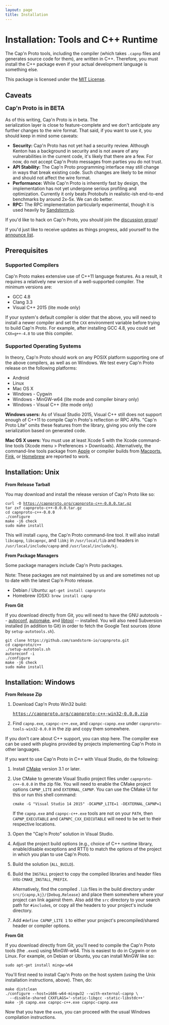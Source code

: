 ```yaml
---
layout: page
title: Installation
---
```


# Installation: Tools and C++ Runtime

The Cap'n Proto tools, including the compiler (which takes `.capnp` files and generates source code
for them), are written in C++.  Therefore, you must install the C++ package even if your actual
development language is something else.

This package is licensed under the [MIT License](http://opensource.org/licenses/MIT).

## Caveats

<p style="font-size: 125%; font-weight: bold;">Cap'n Proto is in BETA</p>

<div style="float: right"><a class="groups_link" style="color: #fff"
href="https://groups.google.com/group/capnproto-announce">Sign Up for Updates</a></div>

As of this writing, Cap'n Proto is in beta.  The serialization layer is close to feature-complete
and we don't anticipate any further changes to the wire format.  That said, if you want to use it,
you should keep in mind some caveats:

* **Security:** Cap'n Proto has not yet had a security review.  Although Kenton has a background
  in security and is not aware of any vulnerabilities in the current code, it's likely that there
  are a few.  For now, do not accept Cap'n Proto messages from parties you do not trust.
* **API Stability:** The Cap'n Proto programming interface may still change in ways that break
  existing code.  Such changes are likely to be minor and should not affect the wire format.
* **Performance:** While Cap'n Proto is inherently fast by design, the implementation has not yet
  undergone serious profiling and optimization.  Currently it only beats Protobufs in realistic-ish
  end-to-end benchmarks by around 2x-5x.  We can do better.
* **RPC:** The RPC implementation particularly experimental, though it is used heavily by
  [Sandstorm.io](https://sandstorm.io).

If you'd like to hack on Cap'n Proto, you should join the
[discussion group](https://groups.google.com/group/capnproto)!

If you'd just like to receive updates as things progress, add yourself to the
[announce list](https://groups.google.com/group/capnproto-announce).

## Prerequisites

### Supported Compilers

Cap'n Proto makes extensive use of C++11 language features. As a result, it requires a relatively
new version of a well-supported compiler. The minimum versions are:

* GCC 4.8
* Clang 3.3
* Visual C++ 2015 (lite mode only)

If your system's default compiler is older that the above, you will need to install a newer
compiler and set the `CXX` environment variable before trying to build Cap'n Proto. For example,
after installing GCC 4.8, you could set `CXX=g++-4.8` to use this compiler.

### Supported Operating Systems

In theory, Cap'n Proto should work on any POSIX platform supporting one of the above compilers,
as well as on Windows. We test every Cap'n Proto release on the following platforms:

* Android
* Linux
* Mac OS X
* Windows - Cygwin
* Windows - MinGW-w64 (lite mode and compiler binary only)
* Windows - Visual C++ (lite mode only)

**Windows users:** As of Visual Studio 2015, Visual C++ still does not support enough of C++11 to
compile Cap'n Proto's reflection or RPC APIs. "Cap'n Proto Lite" omits these features from the
library, giving you only the core serialization based on generated code.

**Mac OS X users:** You must use at least Xcode 5 with the Xcode command-line
tools (Xcode menu > Preferences > Downloads).  Alternatively, the command-line tools
package from [Apple](https://developer.apple.com/downloads/) or compiler builds from
[Macports](http://www.macports.org/), [Fink](http://www.finkproject.org/), or
[Homebrew](http://brew.sh/) are reported to work.

## Installation: Unix

**From Release Tarball**

You may download and install the release version of Cap'n Proto like so:

<pre><code>curl -O <a href="https://capnproto.org/capnproto-c++-0.0.0.tar.gz">https://capnproto.org/capnproto-c++-0.0.0.tar.gz</a>
tar zxf capnproto-c++-0.0.0.tar.gz
cd capnproto-c++-0.0.0
./configure
make -j6 check
sudo make install</code></pre>

This will install `capnp`, the Cap'n Proto command-line tool.  It will also install `libcapnp`,
`libcapnpc`, and `libkj` in `/usr/local/lib` and headers in `/usr/local/include/capnp` and
`/usr/local/include/kj`.

**From Package Managers**

Some package managers include Cap'n Proto packages.

Note: These packages are not maintained by us and are sometimes not up to date with the latest Cap'n Proto release.

* Debian / Ubuntu: `apt-get install capnproto`
* Homebrew (OSX): `brew install capnp`

**From Git**

If you download directly from Git, you will need to have the GNU autotools --
[autoconf](http://www.gnu.org/software/autoconf/),
[automake](http://www.gnu.org/software/automake/), and
[libtool](http://www.gnu.org/software/libtool/) -- installed.  You will also need Subversion
installed (in addition to Git) in order to fetch the Google Test sources (done by
`setup-autotools.sh`).

    git clone https://github.com/sandstorm-io/capnproto.git
    cd capnproto/c++
    ./setup-autotools.sh
    autoreconf -i
    ./configure
    make -j6 check
    sudo make install

## Installation: Windows

**From Release Zip**

1. Download Cap'n Proto Win32 build:

   <pre><a href="https://capnproto.org/capnproto-c++-win32-0.0.0.zip">https://capnproto.org/capnproto-c++-win32-0.0.0.zip</a></pre>

2. Find `capnp.exe`, `capnpc-c++.exe`, and `capnpc-capnp.exe` under `capnproto-tools-win32-0.0.0` in
   the zip and copy them somewhere.

If you don't care about C++ support, you can stop here. The compiler exe can be used with plugins
provided by projects implementing Cap'n Proto in other languages.

If you want to use Cap'n Proto in C++ with Visual Studio, do the following:

1. Install [CMake](http://www.cmake.org/) version 3.1 or later.

2. Use CMake to generate Visual Studio project files under `capnproto-c++-0.0.0` in the zip file.
   You will need to enable the CMake project options `CAPNP_LITE` and `EXTERNAL_CAPNP`.
   You can use the CMake UI for this or run this shell command:

       cmake -G "Visual Studio 14 2015" -DCAPNP_LITE=1 -DEXTERNAL_CAPNP=1

    If the `capnp.exe` and `capnpc-c++.exe` tools are not on your `PATH`, then `CAPNP_EXECUTABLE`
    and `CAPNPC_CXX_EXECUTABLE` will need to be set to their respective locations.

3. Open the "Cap'n Proto" solution in Visual Studio.

4. Adjust the project build options (e.g., choice of C++ runtime library, enable/disable exceptions
   and RTTI) to match the options of the project in which you plan to use Cap'n Proto.

5. Build the solution (`ALL_BUILD`).

6. Build the `INSTALL` project to copy the compiled libraries and header files into `CMAKE_INSTALL_PREFIX`.

   Alternatively, find the compiled `.lib` files in the build directory under
   `src/{capnp,kj}/{Debug,Release}` and place them somewhere where your project can link against them.
   Also add the `src` directory to your search path for `#include`s, or copy all the headers to your
   project's include directory.

7. Add `#define CAPNP_LITE 1` to either your project's precompiled/shared header or compiler options.

**From Git**

If you download directly from Git, you'll need to compile the Cap'n Proto tools (the `.exe`s) using
MinGW-w64. This is easiest to do in Cygwin or on Linux. For example, on Debian or Ubuntu, you can
install MinGW like so:

    sudo apt-get install mingw-w64

You'll first need to install Cap'n Proto on the host system (using the Unix installation
instructions, above). Then, do:

    make distclean
    ./configure --host=i686-w64-mingw32 --with-external-capnp \
      --disable-shared CXXFLAGS='-static-libgcc -static-libstdc++'
    make -j6 capnp.exe capnpc-c++.exe capnpc-capnp.exe

Now that you have the `exe`s, you can proceed with the usual Windows compilation instructions.

